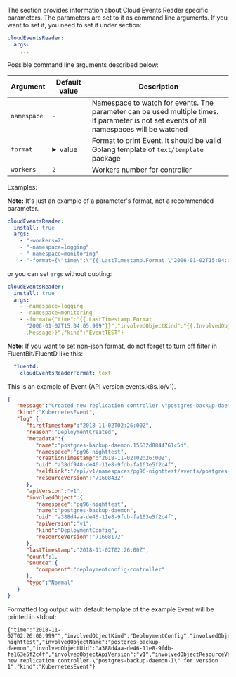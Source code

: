 The section provides information about Cloud Events Reader specific parameters. The parameters are set to it as
command line arguments. If you want to set it, you need to set it under section:

```yaml
cloudEventsReader:
  args:
    ...
```

Possible command line arguments described below:

<!-- markdownlint-disable line-length -->
| Argument    | Default value                                                                                                                                                                                                                                                                                                                                                                                                                                                                                                                                                                          | Description                                                                                                                                  |
|-------------|----------------------------------------------------------------------------------------------------------------------------------------------------------------------------------------------------------------------------------------------------------------------------------------------------------------------------------------------------------------------------------------------------------------------------------------------------------------------------------------------------------------------------------------------------------------------------------------|----------------------------------------------------------------------------------------------------------------------------------------------|
| `namespace` | `-`                                                                                                                                                                                                                                                                                                                                                                                                                                                                                                                                                                                    | Namespace to watch for events. The parameter can be used multiple times.<br>If parameter is not set events of all namespaces will be watched |
| `format`    | <details><summary>value</summary>{\"time\":\"{{.LastTimestamp.Format \"2006-01-02T15:04:05.999\"}}\",\"involvedObjectKind\":\"{{.InvolvedObject.Kind}}\",\"involvedObjectNamespace\":\"{{.InvolvedObject.Namespace}}\",\"involvedObjectName\":\"{{.InvolvedObject.Name}}\",\"involvedObjectUid\":\"{{.InvolvedObject.UID}}\",\"involvedObjectApiVersion\":\"{{.InvolvedObject.APIVersion}}\",\"involvedObjectResourceVersion\":\"{{.InvolvedObject.ResourceVersion}}\",\"reason\":\"{{.Reason}}\",\"type\":\"{{.Type}}\",\"message\":\"{{js .Message}}\",\"kind\":\"Event\"}</details> | Format to print Event. It should be valid Golang template of `text/template` package                                                         |
| `workers`   | `2`                                                                                                                                                                                                                                                                                                                                                                                                                                                                                                                                                                                    | Workers number for controller                                                                                                                |
<!-- markdownlint-enable line-length -->

Examples:

**Note:** It's just an example of a parameter's format, not a recommended parameter.

```yaml
cloudEventsReader:
  install: true
  args:
    - "-workers=2"
    - "-namespace=logging"
    - "-namespace=monitoring"
    - "-format={\"time\":\"{{.LastTimestamp.Format \"2006-01-02T15:04:05Z\"}}\""
```

or you can set `args` without quoting:

```yaml
cloudEventsReader:
  install: true
  args:
    - -namespace=logging
    - -namespace=monitoring
    - -format={"time":"{{.LastTimestamp.Format
      "2006-01-02T15:04:05.999"}}","involvedObjectKind":"{{.InvolvedObject.Kind}}","involvedObjectNamespace":"{{.InvolvedObject.Namespace}}","involvedObjectName":"{{.InvolvedObject.Name}}","involvedObjectUid":"{{.InvolvedObject.UID}}","involvedObjectApiVersion":"{{.InvolvedObject.APIVersion}}","involvedObjectResourceVersion":"{{.InvolvedObject.ResourceVersion}}","reason":"{{.Reason}}","type":"{{.Type}}","message":"{{js
      .Message}}","kind":"EventTEST"}
```

**Note**: If you want to set non-json format, do not forget to turn off filter in FluentBit/FluentD like this:

  ```yaml
    fluentd:
      cloudEventsReaderFormat: text
  ```

This is an example of Event (API version events.k8s.io/v1).

```json
{
   "message":"Created new replication controller \"postgres-backup-daemon-1\" for version 1",
   "kind":"KubernetesEvent",
   "log":{
      "firstTimestamp":"2018-11-02T02:26:00Z",
      "reason":"DeploymentCreated",
      "metadata":{
         "name":"postgres-backup-daemon.15632d8844761c5d",
         "namespace":"pg96-nighttest",
         "creationTimestamp":"2018-11-02T02:26:00Z",
         "uid":"a38df948-de46-11e8-9fdb-fa163e5f2c4f",
         "selfLink":"/api/v1/namespaces/pg96-nighttest/events/postgres-backup-daemon.15632d8844761c5d",
         "resourceVersion":"71608432"
      },
      "apiVersion":"v1",
      "involvedObject":{
         "namespace":"pg96-nighttest",
         "name":"postgres-backup-daemon",
         "uid":"a388d4aa-de46-11e8-9fdb-fa163e5f2c4f",
         "apiVersion":"v1",
         "kind":"DeploymentConfig",
         "resourceVersion":"71608172"
      },
      "lastTimestamp":"2018-11-02T02:26:00Z",
      "count":1,
      "source":{
         "component":"deploymentconfig-controller"
      },
      "type":"Normal"
   }
}
```

Formatted log output with default template of the example Event will be printed in stdout:

<!-- markdownlint-disable line-length -->
```text
{"time":"2018-11-02T02:26:00.999"","involvedObjectKind":"DeploymentConfig","involvedObjectNamespace":"pg96-nighttest","involvedObjectName":"postgres-backup-daemon","involvedObjectUid":"a388d4aa-de46-11e8-9fdb-fa163e5f2c4f","involvedObjectApiVersion":"v1","involvedObjectResourceVersion":"71608172","reason":"DeploymentCreated","type":"Normal","message":"Created new replication controller \"postgres-backup-daemon-1\" for version 1","kind":"KubernetesEvent"}
```
<!-- markdownlint-enable line-length -->
